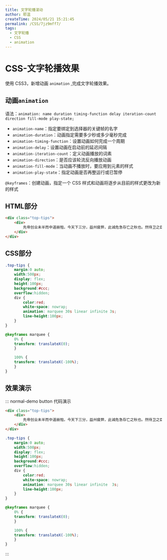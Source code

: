 ```yaml
---
title: 文字轮播滚动
author: 耶温
createTime: 2024/05/21 15:21:45
permalink: /CSS/7jz9mff7/
tags:
  - 文字轮播
  - CSS
  - animation
---
```

# CSS-文字轮播效果

使用 CSS3，新增动画 `animation` ,完成文字轮播效果。

## 动画`animation`

语法：`animation: name duration timing-function delay iteration-count direction fill-mode play-state;`

- `animation-name`：指定要绑定到选择器的关键帧的名字
-  `animation-duration`：动画指定需要多少秒或多少毫秒完成
- `animation-timing-function`：设置动画如何完成一个周期
- `animation-delay`：设置动画在启动前的延迟间隔
- `animation-iteration-count`：定义动画播放的词素
- `animation-direction`：是否应该轮流反向播放动画
- `animation-fill-mode`：当动画不播放时，要应用到元素的样式
- `animation-play-state`：指定动画是否再整运行或已暂停

`@keyframes`：创建动画，指定一个 CSS 样式和动画将逐步从目前的样式更改为新的样式



## HTML部分

```html
<div class="top-tips">
    <div>
        先帝创业未半而中道崩殂，今天下三分，益州疲弊，此诚危急存亡之秋也。然侍卫之臣不懈于内，忠志之士忘身于外者，盖追先帝之殊遇，欲报之于陛下也。诚宜开张圣听，以光先帝遗德，恢弘志士之气，不宜妄自菲薄，引喻失义，以塞忠谏之路也。
    </div>
</div>
```


## CSS部分

```css
.top-tips {
    margin:0 auto;
    width:500px;
    display: flex;
    height:100px;
    background:#ccc;
    overflow:hidden;
    div {
        color:red;
        white-space: nowrap;
        animation: marquee 30s linear infinite 3s;
        line-height:100px;
    }
}

@keyframes marquee {
    0% {
    transform: translateX(0);
    }

    100% {
    transform: translateX(-100%);
    }
}

```

## 效果演示


::: normal-demo button 代码演示
```html
<div class="top-tips">
    <div>
        先帝创业未半而中道崩殂，今天下三分，益州疲弊，此诚危急存亡之秋也。然侍卫之臣不懈于内，忠志之士忘身于外者，盖追先帝之殊遇，欲报之于陛下也。诚宜开张圣听，以光先帝遗德，恢弘志士之气，不宜妄自菲薄，引喻失义，以塞忠谏之路也。
    </div>
</div>
```

```css
.top-tips {
    margin:0 auto;
    width:500px;
    display: flex;
    height:100px;
    background:#ccc;
    overflow:hidden;
    div {
        color:red;
        white-space: nowrap;
        animation: marquee 30s linear infinite  3s;
        line-height:100px;
    }
}

@keyframes marquee {
    0% {
    transform: translateX(0);
    }

    100% {
    transform: translateX(-100%);
    }
}

```
:::
